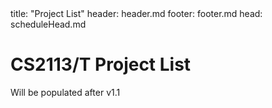 <frontmatter>
title: "Project List"
header: header.md
footer: footer.md
head: scheduleHead.md
</frontmatter>

# CS2113/T Project List

<box type=info>
Will be populated after v1.1
</box>

<!--

<panel header="### M11" expanded no-close >

#### M11-1 <small>[:fab-github:](https://github.com/CS2113-AY1819S2-M11-1/main) [:fas-home:](https://CS2113-AY1819S2-M11-1.github.io/main/) [:far-comment:](https://github.com/CS2113-AY1819S2-M11-1/main/issues/new)</small> [<img src="https://travis-ci.org/CS2113-AY1819S2-M11-1/main.svg?branch=master" alt="Build Status">](https://travis-ci.org/CS2113-AY1819S2-M11-1/main)
<img src="https://CS2113-AY1819S2-M11-1.github.io/main/images/Ui.png" width="750" /><p/>
HU ...IDI | LEE...TIN | LEE...ONG | WAN...NAN | 
:-----: | :-----: | :-----: | :-----: | 
<img src="https://CS2113-AY1819S2-M11-1.github.io/main/images/huyidi.png" width="120" /><br>[:fas-file-powerpoint:](https://CS2113-AY1819S2-M11-1.github.io/main/team/huyidi.html) [:fas-code:](https://nuscs2113-ay1819s2.github.io/dashboard-beta/#=undefined&search=huyidi) [:fas-code-branch:](https://github.com/CS2113-AY1819S2-M11-1/main/pulls?q=is%3Apr+author%3Ahuyidi) | <img src="https://CS2113-AY1819S2-M11-1.github.io/main/images/e0176106.png" width="120" /><br>[:fas-file-powerpoint:](https://CS2113-AY1819S2-M11-1.github.io/main/team/e0176106.html) [:fas-code:](https://nuscs2113-ay1819s2.github.io/dashboard-beta/#=undefined&search=e0176106) [:fas-code-branch:](https://github.com/CS2113-AY1819S2-M11-1/main/pulls?q=is%3Apr+author%3Ae0176106) | <img src="https://CS2113-AY1819S2-M11-1.github.io/main/images/yingrong1996.png" width="120" /><br>[:fas-file-powerpoint:](https://CS2113-AY1819S2-M11-1.github.io/main/team/yingrong1996.html) [:fas-code:](https://nuscs2113-ay1819s2.github.io/dashboard-beta/#=undefined&search=yingrong1996) [:fas-code-branch:](https://github.com/CS2113-AY1819S2-M11-1/main/pulls?q=is%3Apr+author%3Ayingrong1996) | <img src="https://CS2113-AY1819S2-M11-1.github.io/main/images/warheade.png" width="120" /><br>[:fas-file-powerpoint:](https://CS2113-AY1819S2-M11-1.github.io/main/team/warheade.html) [:fas-code:](https://nuscs2113-ay1819s2.github.io/dashboard-beta/#=undefined&search=warheade) [:fas-code-branch:](https://github.com/CS2113-AY1819S2-M11-1/main/pulls?q=is%3Apr+author%3Awarheade) | 
<hr>

#### M11-2 <small>[:fab-github:](https://github.com/CS2113-AY1819S2-M11-2/main) [:fas-home:](https://CS2113-AY1819S2-M11-2.github.io/main/) [:far-comment:](https://github.com/CS2113-AY1819S2-M11-2/main/issues/new)</small> [<img src="https://travis-ci.org/CS2113-AY1819S2-M11-2/main.svg?branch=master" alt="Build Status">](https://travis-ci.org/CS2113-AY1819S2-M11-2/main)
<img src="https://CS2113-AY1819S2-M11-2.github.io/main/images/Ui.png" width="750" /><p/>
KHA...IRI | LEE...LAS | LEW...KOK | ONG...TIN | 
:-----: | :-----: | :-----: | :-----: | 
<img src="https://CS2113-AY1819S2-M11-2.github.io/main/images/khairulhazril.png" width="120" /><br>[:fas-file-powerpoint:](https://CS2113-AY1819S2-M11-2.github.io/main/team/khairulhazril.html) [:fas-code:](https://nuscs2113-ay1819s2.github.io/dashboard-beta/#=undefined&search=khairulhazril) [:fas-code-branch:](https://github.com/CS2113-AY1819S2-M11-2/main/pulls?q=is%3Apr+author%3Akhairulhazril) | <img src="https://CS2113-AY1819S2-M11-2.github.io/main/images/nicholasleeeee.png" width="120" /><br>[:fas-file-powerpoint:](https://CS2113-AY1819S2-M11-2.github.io/main/team/nicholasleeeee.html) [:fas-code:](https://nuscs2113-ay1819s2.github.io/dashboard-beta/#=undefined&search=nicholasleeeee) [:fas-code-branch:](https://github.com/CS2113-AY1819S2-M11-2/main/pulls?q=is%3Apr+author%3Anicholasleeeee) | <img src="https://CS2113-AY1819S2-M11-2.github.io/main/images/shengkok.png" width="120" /><br>[:fas-file-powerpoint:](https://CS2113-AY1819S2-M11-2.github.io/main/team/shengkok.html) [:fas-code:](https://nuscs2113-ay1819s2.github.io/dashboard-beta/#=undefined&search=shengkok) [:fas-code-branch:](https://github.com/CS2113-AY1819S2-M11-2/main/pulls?q=is%3Apr+author%3Ashengkok) | <img src="https://CS2113-AY1819S2-M11-2.github.io/main/images/justin-ong.png" width="120" /><br>[:fas-file-powerpoint:](https://CS2113-AY1819S2-M11-2.github.io/main/team/justin-ong.html) [:fas-code:](https://nuscs2113-ay1819s2.github.io/dashboard-beta/#=undefined&search=justin-ong) [:fas-code-branch:](https://github.com/CS2113-AY1819S2-M11-2/main/pulls?q=is%3Apr+author%3Ajustin-ong) | 
<hr>

#### M11-3 <small>[:fab-github:](https://github.com/CS2113-AY1819S2-M11-3/main) [:fas-home:](https://CS2113-AY1819S2-M11-3.github.io/main/) [:far-comment:](https://github.com/CS2113-AY1819S2-M11-3/main/issues/new)</small> [<img src="https://travis-ci.org/CS2113-AY1819S2-M11-3/main.svg?branch=master" alt="Build Status">](https://travis-ci.org/CS2113-AY1819S2-M11-3/main)
<img src="https://CS2113-AY1819S2-M11-3.github.io/main/images/Ui.png" width="750" /><p/>
DAN...YUN | JEM...KAN | LIM...ING | 
:-----: | :-----: | :-----: | 
<img src="https://CS2113-AY1819S2-M11-3.github.io/main/images/dannong.png" width="120" /><br>[:fas-file-powerpoint:](https://CS2113-AY1819S2-M11-3.github.io/main/team/dannong.html) [:fas-code:](https://nuscs2113-ay1819s2.github.io/dashboard-beta/#=undefined&search=dannong) [:fas-code-branch:](https://github.com/CS2113-AY1819S2-M11-3/main/pulls?q=is%3Apr+author%3Adannong) | <img src="https://CS2113-AY1819S2-M11-3.github.io/main/images/jemine1998.png" width="120" /><br>[:fas-file-powerpoint:](https://CS2113-AY1819S2-M11-3.github.io/main/team/jemine1998.html) [:fas-code:](https://nuscs2113-ay1819s2.github.io/dashboard-beta/#=undefined&search=jemine1998) [:fas-code-branch:](https://github.com/CS2113-AY1819S2-M11-3/main/pulls?q=is%3Apr+author%3Ajemine1998) | <img src="https://CS2113-AY1819S2-M11-3.github.io/main/images/wanchinglim.png" width="120" /><br>[:fas-file-powerpoint:](https://CS2113-AY1819S2-M11-3.github.io/main/team/wanchinglim.html) [:fas-code:](https://nuscs2113-ay1819s2.github.io/dashboard-beta/#=undefined&search=wanchinglim) [:fas-code-branch:](https://github.com/CS2113-AY1819S2-M11-3/main/pulls?q=is%3Apr+author%3Awanchinglim) | 
<hr>


</panel>

<panel header="### T08" expanded no-close >

#### T08-1 <small>[:fab-github:](https://github.com/CS2113-AY1819S2-T08-1/main) [:fas-home:](https://CS2113-AY1819S2-T08-1.github.io/main/) [:far-comment:](https://github.com/CS2113-AY1819S2-T08-1/main/issues/new)</small> [<img src="https://travis-ci.org/CS2113-AY1819S2-T08-1/main.svg?branch=master" alt="Build Status">](https://travis-ci.org/CS2113-AY1819S2-T08-1/main)
<img src="https://CS2113-AY1819S2-T08-1.github.io/main/images/Ui.png" width="750" /><p/>
NGU...HUU | WON...EMY | LIO...HUI | ZHA... RU | 
:-----: | :-----: | :-----: | :-----: | 
<img src="https://CS2113-AY1819S2-T08-1.github.io/main/images/ndhuu.png" width="120" /><br>[:fas-file-powerpoint:](https://CS2113-AY1819S2-T08-1.github.io/main/team/ndhuu.html) [:fas-code:](https://nuscs2113-ay1819s2.github.io/dashboard-beta/#=undefined&search=ndhuu) [:fas-code-branch:](https://github.com/CS2113-AY1819S2-T08-1/main/pulls?q=is%3Apr+author%3Andhuu) | <img src="https://CS2113-AY1819S2-T08-1.github.io/main/images/articstranger.png" width="120" /><br>[:fas-file-powerpoint:](https://CS2113-AY1819S2-T08-1.github.io/main/team/articstranger.html) [:fas-code:](https://nuscs2113-ay1819s2.github.io/dashboard-beta/#=undefined&search=articstranger) [:fas-code-branch:](https://github.com/CS2113-AY1819S2-T08-1/main/pulls?q=is%3Apr+author%3Aarticstranger) | <img src="https://CS2113-AY1819S2-T08-1.github.io/main/images/swalahlah.png" width="120" /><br>[:fas-file-powerpoint:](https://CS2113-AY1819S2-T08-1.github.io/main/team/swalahlah.html) [:fas-code:](https://nuscs2113-ay1819s2.github.io/dashboard-beta/#=undefined&search=swalahlah) [:fas-code-branch:](https://github.com/CS2113-AY1819S2-T08-1/main/pulls?q=is%3Apr+author%3Aswalahlah) | <img src="https://CS2113-AY1819S2-T08-1.github.io/main/images/quinnzzzzz.png" width="120" /><br>[:fas-file-powerpoint:](https://CS2113-AY1819S2-T08-1.github.io/main/team/quinnzzzzz.html) [:fas-code:](https://nuscs2113-ay1819s2.github.io/dashboard-beta/#=undefined&search=quinnzzzzz) [:fas-code-branch:](https://github.com/CS2113-AY1819S2-T08-1/main/pulls?q=is%3Apr+author%3Aquinnzzzzz) | 
<hr>

#### T08-2 <small>[:fab-github:](https://github.com/CS2113-AY1819S2-T08-2/main) [:fas-home:](https://CS2113-AY1819S2-T08-2.github.io/main/) [:far-comment:](https://github.com/CS2113-AY1819S2-T08-2/main/issues/new)</small> [<img src="https://travis-ci.org/CS2113-AY1819S2-T08-2/main.svg?branch=master" alt="Build Status">](https://travis-ci.org/CS2113-AY1819S2-T08-2/main)
<img src="https://CS2113-AY1819S2-T08-2.github.io/main/images/Ui.png" width="750" /><p/>
LAU...ONG | WON... QI | PAN...JIA | TAN...OME | 
:-----: | :-----: | :-----: | :-----: | 
<img src="https://CS2113-AY1819S2-T08-2.github.io/main/images/weizhonglauw.png" width="120" /><br>[:fas-file-powerpoint:](https://CS2113-AY1819S2-T08-2.github.io/main/team/weizhonglauw.html) [:fas-code:](https://nuscs2113-ay1819s2.github.io/dashboard-beta/#=undefined&search=weizhonglauw) [:fas-code-branch:](https://github.com/CS2113-AY1819S2-T08-2/main/pulls?q=is%3Apr+author%3Aweizhonglauw) | <img src="https://CS2113-AY1819S2-T08-2.github.io/main/images/wongyuqi.png" width="120" /><br>[:fas-file-powerpoint:](https://CS2113-AY1819S2-T08-2.github.io/main/team/wongyuqi.html) [:fas-code:](https://nuscs2113-ay1819s2.github.io/dashboard-beta/#=undefined&search=wongyuqi) [:fas-code-branch:](https://github.com/CS2113-AY1819S2-T08-2/main/pulls?q=is%3Apr+author%3Awongyuqi) | <img src="https://CS2113-AY1819S2-T08-2.github.io/main/images/yongjia96.png" width="120" /><br>[:fas-file-powerpoint:](https://CS2113-AY1819S2-T08-2.github.io/main/team/yongjia96.html) [:fas-code:](https://nuscs2113-ay1819s2.github.io/dashboard-beta/#=undefined&search=yongjia96) [:fas-code-branch:](https://github.com/CS2113-AY1819S2-T08-2/main/pulls?q=is%3Apr+author%3Ayongjia96) | <img src="https://CS2113-AY1819S2-T08-2.github.io/main/images/jayrometan.png" width="120" /><br>[:fas-file-powerpoint:](https://CS2113-AY1819S2-T08-2.github.io/main/team/jayrometan.html) [:fas-code:](https://nuscs2113-ay1819s2.github.io/dashboard-beta/#=undefined&search=jayrometan) [:fas-code-branch:](https://github.com/CS2113-AY1819S2-T08-2/main/pulls?q=is%3Apr+author%3Ajayrometan) | 
<hr>

#### T08-3 <small>[:fab-github:](https://github.com/CS2113-AY1819S2-T08-3/main) [:fas-home:](https://CS2113-AY1819S2-T08-3.github.io/main/) [:far-comment:](https://github.com/CS2113-AY1819S2-T08-3/main/issues/new)</small> [<img src="https://travis-ci.org/CS2113-AY1819S2-T08-3/main.svg?branch=master" alt="Build Status">](https://travis-ci.org/CS2113-AY1819S2-T08-3/main)
<img src="https://CS2113-AY1819S2-T08-3.github.io/main/images/Ui.png" width="750" /><p/>
JUL...REN | LIM...ENG | MAR...JIE | SEA...ONG | 
:-----: | :-----: | :-----: | :-----: | 
<img src="https://CS2113-AY1819S2-T08-3.github.io/main/images/macchazuki.png" width="120" /><br>[:fas-file-powerpoint:](https://CS2113-AY1819S2-T08-3.github.io/main/team/macchazuki.html) [:fas-code:](https://nuscs2113-ay1819s2.github.io/dashboard-beta/#=undefined&search=macchazuki) [:fas-code-branch:](https://github.com/CS2113-AY1819S2-T08-3/main/pulls?q=is%3Apr+author%3Amacchazuki) | <img src="https://CS2113-AY1819S2-T08-3.github.io/main/images/dingheng4448.png" width="120" /><br>[:fas-file-powerpoint:](https://CS2113-AY1819S2-T08-3.github.io/main/team/dingheng4448.html) [:fas-code:](https://nuscs2113-ay1819s2.github.io/dashboard-beta/#=undefined&search=dingheng4448) [:fas-code-branch:](https://github.com/CS2113-AY1819S2-T08-3/main/pulls?q=is%3Apr+author%3Adingheng4448) | <img src="https://CS2113-AY1819S2-T08-3.github.io/main/images/marcus-pzj.png" width="120" /><br>[:fas-file-powerpoint:](https://CS2113-AY1819S2-T08-3.github.io/main/team/marcus-pzj.html) [:fas-code:](https://nuscs2113-ay1819s2.github.io/dashboard-beta/#=undefined&search=marcus-pzj) [:fas-code-branch:](https://github.com/CS2113-AY1819S2-T08-3/main/pulls?q=is%3Apr+author%3Amarcus-pzj) | <img src="https://CS2113-AY1819S2-T08-3.github.io/main/images/seanieyap.png" width="120" /><br>[:fas-file-powerpoint:](https://CS2113-AY1819S2-T08-3.github.io/main/team/seanieyap.html) [:fas-code:](https://nuscs2113-ay1819s2.github.io/dashboard-beta/#=undefined&search=seanieyap) [:fas-code-branch:](https://github.com/CS2113-AY1819S2-T08-3/main/pulls?q=is%3Apr+author%3Aseanieyap) | 
<hr>

#### T08-4 <small>[:fab-github:](https://github.com/CS2113-AY1819S2-T08-4/main) [:fas-home:](https://CS2113-AY1819S2-T08-4.github.io/main/) [:far-comment:](https://github.com/CS2113-AY1819S2-T08-4/main/issues/new)</small> [<img src="https://travis-ci.org/CS2113-AY1819S2-T08-4/main.svg?branch=master" alt="Build Status">](https://travis-ci.org/CS2113-AY1819S2-T08-4/main)
<img src="https://CS2113-AY1819S2-T08-4.github.io/main/images/Ui.png" width="750" /><p/>
CHA...ANG | PHA...TAN | SHA...ING | SON...NIL | 
:-----: | :-----: | :-----: | :-----: | 
<img src="https://CS2113-AY1819S2-T08-4.github.io/main/images/weizhang05.png" width="120" /><br>[:fas-file-powerpoint:](https://CS2113-AY1819S2-T08-4.github.io/main/team/weizhang05.html) [:fas-code:](https://nuscs2113-ay1819s2.github.io/dashboard-beta/#=undefined&search=weizhang05) [:fas-code-branch:](https://github.com/CS2113-AY1819S2-T08-4/main/pulls?q=is%3Apr+author%3Aweizhang05) | <img src="https://CS2113-AY1819S2-T08-4.github.io/main/images/tantantan277.png" width="120" /><br>[:fas-file-powerpoint:](https://CS2113-AY1819S2-T08-4.github.io/main/team/tantantan277.html) [:fas-code:](https://nuscs2113-ay1819s2.github.io/dashboard-beta/#=undefined&search=tantantan277) [:fas-code-branch:](https://github.com/CS2113-AY1819S2-T08-4/main/pulls?q=is%3Apr+author%3Atantantan277) | <img src="https://CS2113-AY1819S2-T08-4.github.io/main/images/shanseet.png" width="120" /><br>[:fas-file-powerpoint:](https://CS2113-AY1819S2-T08-4.github.io/main/team/shanseet.html) [:fas-code:](https://nuscs2113-ay1819s2.github.io/dashboard-beta/#=undefined&search=shanseet) [:fas-code-branch:](https://github.com/CS2113-AY1819S2-T08-4/main/pulls?q=is%3Apr+author%3Ashanseet) | <img src="https://CS2113-AY1819S2-T08-4.github.io/main/images/ssunil3232.png" width="120" /><br>[:fas-file-powerpoint:](https://CS2113-AY1819S2-T08-4.github.io/main/team/ssunil3232.html) [:fas-code:](https://nuscs2113-ay1819s2.github.io/dashboard-beta/#=undefined&search=ssunil3232) [:fas-code-branch:](https://github.com/CS2113-AY1819S2-T08-4/main/pulls?q=is%3Apr+author%3Assunil3232) | 
<hr>


</panel>

<panel header="### T09" expanded no-close >

#### T09-1 <small>[:fab-github:](https://github.com/CS2113-AY1819S2-T09-1/main) [:fas-home:](https://CS2113-AY1819S2-T09-1.github.io/main/) [:far-comment:](https://github.com/CS2113-AY1819S2-T09-1/main/issues/new)</small> [<img src="https://travis-ci.org/CS2113-AY1819S2-T09-1/main.svg?branch=master" alt="Build Status">](https://travis-ci.org/CS2113-AY1819S2-T09-1/main)
<img src="https://CS2113-AY1819S2-T09-1.github.io/main/images/Ui.png" width="750" /><p/>
AHN...GYU | BAI...WEI | LEE...HOY | NGO...LIN | YEO...ONG | 
:-----: | :-----: | :-----: | :-----: | :-----: | 
<img src="https://CS2113-AY1819S2-T09-1.github.io/main/images/truegitnovice.png" width="120" /><br>[:fas-file-powerpoint:](https://CS2113-AY1819S2-T09-1.github.io/main/team/truegitnovice.html) [:fas-code:](https://nuscs2113-ay1819s2.github.io/dashboard-beta/#=undefined&search=truegitnovice) [:fas-code-branch:](https://github.com/CS2113-AY1819S2-T09-1/main/pulls?q=is%3Apr+author%3Atruegitnovice) | <img src="https://CS2113-AY1819S2-T09-1.github.io/main/images/wendybaiyunwei.png" width="120" /><br>[:fas-file-powerpoint:](https://CS2113-AY1819S2-T09-1.github.io/main/team/wendybaiyunwei.html) [:fas-code:](https://nuscs2113-ay1819s2.github.io/dashboard-beta/#=undefined&search=wendybaiyunwei) [:fas-code-branch:](https://github.com/CS2113-AY1819S2-T09-1/main/pulls?q=is%3Apr+author%3Awendybaiyunwei) | <img src="https://CS2113-AY1819S2-T09-1.github.io/main/images/lycjackie.png" width="120" /><br>[:fas-file-powerpoint:](https://CS2113-AY1819S2-T09-1.github.io/main/team/lycjackie.html) [:fas-code:](https://nuscs2113-ay1819s2.github.io/dashboard-beta/#=undefined&search=lycjackie) [:fas-code-branch:](https://github.com/CS2113-AY1819S2-T09-1/main/pulls?q=is%3Apr+author%3Alycjackie) | <img src="https://CS2113-AY1819S2-T09-1.github.io/main/images/creastery.png" width="120" /><br>[:fas-file-powerpoint:](https://CS2113-AY1819S2-T09-1.github.io/main/team/creastery.html) [:fas-code:](https://nuscs2113-ay1819s2.github.io/dashboard-beta/#=undefined&search=creastery) [:fas-code-branch:](https://github.com/CS2113-AY1819S2-T09-1/main/pulls?q=is%3Apr+author%3Acreastery) | <img src="https://CS2113-AY1819S2-T09-1.github.io/main/images/chyeo.png" width="120" /><br>[:fas-file-powerpoint:](https://CS2113-AY1819S2-T09-1.github.io/main/team/chyeo.html) [:fas-code:](https://nuscs2113-ay1819s2.github.io/dashboard-beta/#=undefined&search=chyeo) [:fas-code-branch:](https://github.com/CS2113-AY1819S2-T09-1/main/pulls?q=is%3Apr+author%3Achyeo) | 
<hr>

#### T09-2 <small>[:fab-github:](https://github.com/CS2113-AY1819S2-T09-2/main) [:fas-home:](https://CS2113-AY1819S2-T09-2.github.io/main/) [:far-comment:](https://github.com/CS2113-AY1819S2-T09-2/main/issues/new)</small> [<img src="https://travis-ci.org/CS2113-AY1819S2-T09-2/main.svg?branch=master" alt="Build Status">](https://travis-ci.org/CS2113-AY1819S2-T09-2/main)
<img src="https://CS2113-AY1819S2-T09-2.github.io/main/images/Ui.png" width="750" /><p/>
CHE...ANG | JIN...IBO | LI ...ANG | WAN...WEI | ZHA...HEN | 
:-----: | :-----: | :-----: | :-----: | :-----: | 
<img src="https://CS2113-AY1819S2-T09-2.github.io/main/images/cheahzk.png" width="120" /><br>[:fas-file-powerpoint:](https://CS2113-AY1819S2-T09-2.github.io/main/team/cheahzk.html) [:fas-code:](https://nuscs2113-ay1819s2.github.io/dashboard-beta/#=undefined&search=cheahzk) [:fas-code-branch:](https://github.com/CS2113-AY1819S2-T09-2/main/pulls?q=is%3Apr+author%3Acheahzk) | <img src="https://CS2113-AY1819S2-T09-2.github.io/main/images/brittonalone.png" width="120" /><br>[:fas-file-powerpoint:](https://CS2113-AY1819S2-T09-2.github.io/main/team/brittonalone.html) [:fas-code:](https://nuscs2113-ay1819s2.github.io/dashboard-beta/#=undefined&search=brittonalone) [:fas-code-branch:](https://github.com/CS2113-AY1819S2-T09-2/main/pulls?q=is%3Apr+author%3Abrittonalone) | <img src="https://CS2113-AY1819S2-T09-2.github.io/main/images/zeyang-li.png" width="120" /><br>[:fas-file-powerpoint:](https://CS2113-AY1819S2-T09-2.github.io/main/team/zeyang-li.html) [:fas-code:](https://nuscs2113-ay1819s2.github.io/dashboard-beta/#=undefined&search=zeyang-li) [:fas-code-branch:](https://github.com/CS2113-AY1819S2-T09-2/main/pulls?q=is%3Apr+author%3Azeyang-li) | <img src="https://CS2113-AY1819S2-T09-2.github.io/main/images/wanchunwei.png" width="120" /><br>[:fas-file-powerpoint:](https://CS2113-AY1819S2-T09-2.github.io/main/team/wanchunwei.html) [:fas-code:](https://nuscs2113-ay1819s2.github.io/dashboard-beta/#=undefined&search=wanchunwei) [:fas-code-branch:](https://github.com/CS2113-AY1819S2-T09-2/main/pulls?q=is%3Apr+author%3Awanchunwei) | <img src="https://CS2113-AY1819S2-T09-2.github.io/main/images/jingchen-z.png" width="120" /><br>[:fas-file-powerpoint:](https://CS2113-AY1819S2-T09-2.github.io/main/team/jingchen-z.html) [:fas-code:](https://nuscs2113-ay1819s2.github.io/dashboard-beta/#=undefined&search=jingchen-z) [:fas-code-branch:](https://github.com/CS2113-AY1819S2-T09-2/main/pulls?q=is%3Apr+author%3Ajingchen-z) | 
<hr>

#### T09-3 <small>[:fab-github:](https://github.com/CS2113-AY1819S2-T09-3/main) [:fas-home:](https://CS2113-AY1819S2-T09-3.github.io/main/) [:far-comment:](https://github.com/CS2113-AY1819S2-T09-3/main/issues/new)</small> [<img src="https://travis-ci.org/CS2113-AY1819S2-T09-3/main.svg?branch=master" alt="Build Status">](https://travis-ci.org/CS2113-AY1819S2-T09-3/main)
<img src="https://CS2113-AY1819S2-T09-3.github.io/main/images/Ui.png" width="750" /><p/>
JOS...ADI | RAC... YU | SAN...ULU | THN...REA | YOW...JIE | 
:-----: | :-----: | :-----: | :-----: | :-----: | 
<img src="https://CS2113-AY1819S2-T09-3.github.io/main/images/josephinetanadi.png" width="120" /><br>[:fas-file-powerpoint:](https://CS2113-AY1819S2-T09-3.github.io/main/team/josephinetanadi.html) [:fas-code:](https://nuscs2113-ay1819s2.github.io/dashboard-beta/#=undefined&search=josephinetanadi) [:fas-code-branch:](https://github.com/CS2113-AY1819S2-T09-3/main/pulls?q=is%3Apr+author%3Ajosephinetanadi) | <img src="https://CS2113-AY1819S2-T09-3.github.io/main/images/rachellim10.png" width="120" /><br>[:fas-file-powerpoint:](https://CS2113-AY1819S2-T09-3.github.io/main/team/rachellim10.html) [:fas-code:](https://nuscs2113-ay1819s2.github.io/dashboard-beta/#=undefined&search=rachellim10) [:fas-code-branch:](https://github.com/CS2113-AY1819S2-T09-3/main/pulls?q=is%3Apr+author%3Arachellim10) | <img src="https://CS2113-AY1819S2-T09-3.github.io/main/images/gautamrajulu.png" width="120" /><br>[:fas-file-powerpoint:](https://CS2113-AY1819S2-T09-3.github.io/main/team/gautamrajulu.html) [:fas-code:](https://nuscs2113-ay1819s2.github.io/dashboard-beta/#=undefined&search=gautamrajulu) [:fas-code-branch:](https://github.com/CS2113-AY1819S2-T09-3/main/pulls?q=is%3Apr+author%3Agautamrajulu) | <img src="https://CS2113-AY1819S2-T09-3.github.io/main/images/andreathniah.png" width="120" /><br>[:fas-file-powerpoint:](https://CS2113-AY1819S2-T09-3.github.io/main/team/andreathniah.html) [:fas-code:](https://nuscs2113-ay1819s2.github.io/dashboard-beta/#=undefined&search=andreathniah) [:fas-code-branch:](https://github.com/CS2113-AY1819S2-T09-3/main/pulls?q=is%3Apr+author%3Aandreathniah) | <img src="https://CS2113-AY1819S2-T09-3.github.io/main/images/arhjaye.png" width="120" /><br>[:fas-file-powerpoint:](https://CS2113-AY1819S2-T09-3.github.io/main/team/arhjaye.html) [:fas-code:](https://nuscs2113-ay1819s2.github.io/dashboard-beta/#=undefined&search=arhjaye) [:fas-code-branch:](https://github.com/CS2113-AY1819S2-T09-3/main/pulls?q=is%3Apr+author%3Aarhjaye) | 
<hr>


</panel>

<panel header="### T11" expanded no-close >

#### T11-1 <small>[:fab-github:](https://github.com/CS2113-AY1819S2-T11-1/main) [:fas-home:](https://CS2113-AY1819S2-T11-1.github.io/main/) [:far-comment:](https://github.com/CS2113-AY1819S2-T11-1/main/issues/new)</small> [<img src="https://travis-ci.org/CS2113-AY1819S2-T11-1/main.svg?branch=master" alt="Build Status">](https://travis-ci.org/CS2113-AY1819S2-T11-1/main)
<img src="https://CS2113-AY1819S2-T11-1.github.io/main/images/Ui.png" width="750" /><p/>
Kup...emi | SAM...ONG | WIN...ICH | YAN...ZHE | 
:-----: | :-----: | :-----: | :-----: | 
<img src="https://CS2113-AY1819S2-T11-1.github.io/main/images/jkupoluyi.png" width="120" /><br>[:fas-file-powerpoint:](https://CS2113-AY1819S2-T11-1.github.io/main/team/jkupoluyi.html) [:fas-code:](https://nuscs2113-ay1819s2.github.io/dashboard-beta/#=undefined&search=jkupoluyi) [:fas-code-branch:](https://github.com/CS2113-AY1819S2-T11-1/main/pulls?q=is%3Apr+author%3Ajkupoluyi) | <img src="https://CS2113-AY1819S2-T11-1.github.io/main/images/sameow.png" width="120" /><br>[:fas-file-powerpoint:](https://CS2113-AY1819S2-T11-1.github.io/main/team/sameow.html) [:fas-code:](https://nuscs2113-ay1819s2.github.io/dashboard-beta/#=undefined&search=sameow) [:fas-code-branch:](https://github.com/CS2113-AY1819S2-T11-1/main/pulls?q=is%3Apr+author%3Asameow) | <img src="https://CS2113-AY1819S2-T11-1.github.io/main/images/windrichie.png" width="120" /><br>[:fas-file-powerpoint:](https://CS2113-AY1819S2-T11-1.github.io/main/team/windrichie.html) [:fas-code:](https://nuscs2113-ay1819s2.github.io/dashboard-beta/#=undefined&search=windrichie) [:fas-code-branch:](https://github.com/CS2113-AY1819S2-T11-1/main/pulls?q=is%3Apr+author%3Awindrichie) | <img src="https://CS2113-AY1819S2-T11-1.github.io/main/images/shizhe-nus.png" width="120" /><br>[:fas-file-powerpoint:](https://CS2113-AY1819S2-T11-1.github.io/main/team/shizhe-nus.html) [:fas-code:](https://nuscs2113-ay1819s2.github.io/dashboard-beta/#=undefined&search=shizhe-nus) [:fas-code-branch:](https://github.com/CS2113-AY1819S2-T11-1/main/pulls?q=is%3Apr+author%3Ashizhe-nus) | 
<hr>

#### T11-2 <small>[:fab-github:](https://github.com/CS2113-AY1819S2-T11-2/main) [:fas-home:](https://CS2113-AY1819S2-T11-2.github.io/main/) [:far-comment:](https://github.com/CS2113-AY1819S2-T11-2/main/issues/new)</small> [<img src="https://travis-ci.org/CS2113-AY1819S2-T11-2/main.svg?branch=master" alt="Build Status">](https://travis-ci.org/CS2113-AY1819S2-T11-2/main)
<img src="https://CS2113-AY1819S2-T11-2.github.io/main/images/Ui.png" width="750" /><p/>
LI ...ONG | MAT...IAN | TEO...WEI | WU ...UAN | 
:-----: | :-----: | :-----: | :-----: | 
<img src="https://CS2113-AY1819S2-T11-2.github.io/main/images/liguanlong.png" width="120" /><br>[:fas-file-powerpoint:](https://CS2113-AY1819S2-T11-2.github.io/main/team/liguanlong.html) [:fas-code:](https://nuscs2113-ay1819s2.github.io/dashboard-beta/#=undefined&search=liguanlong) [:fas-code-branch:](https://github.com/CS2113-AY1819S2-T11-2/main/pulls?q=is%3Apr+author%3Aliguanlong) | <img src="https://CS2113-AY1819S2-T11-2.github.io/main/images/matthiaslum.png" width="120" /><br>[:fas-file-powerpoint:](https://CS2113-AY1819S2-T11-2.github.io/main/team/matthiaslum.html) [:fas-code:](https://nuscs2113-ay1819s2.github.io/dashboard-beta/#=undefined&search=matthiaslum) [:fas-code-branch:](https://github.com/CS2113-AY1819S2-T11-2/main/pulls?q=is%3Apr+author%3Amatthiaslum) | <img src="https://CS2113-AY1819S2-T11-2.github.io/main/images/shawn-t.png" width="120" /><br>[:fas-file-powerpoint:](https://CS2113-AY1819S2-T11-2.github.io/main/team/shawn-t.html) [:fas-code:](https://nuscs2113-ay1819s2.github.io/dashboard-beta/#=undefined&search=shawn-t) [:fas-code-branch:](https://github.com/CS2113-AY1819S2-T11-2/main/pulls?q=is%3Apr+author%3Ashawn-t) | <img src="https://CS2113-AY1819S2-T11-2.github.io/main/images/wupeihsuan.png" width="120" /><br>[:fas-file-powerpoint:](https://CS2113-AY1819S2-T11-2.github.io/main/team/wupeihsuan.html) [:fas-code:](https://nuscs2113-ay1819s2.github.io/dashboard-beta/#=undefined&search=wupeihsuan) [:fas-code-branch:](https://github.com/CS2113-AY1819S2-T11-2/main/pulls?q=is%3Apr+author%3Awupeihsuan) | 
<hr>

#### T11-3 <small>[:fab-github:](https://github.com/CS2113-AY1819S2-T11-3/main) [:fas-home:](https://CS2113-AY1819S2-T11-3.github.io/main/) [:far-comment:](https://github.com/CS2113-AY1819S2-T11-3/main/issues/new)</small> [<img src="https://travis-ci.org/CS2113-AY1819S2-T11-3/main.svg?branch=master" alt="Build Status">](https://travis-ci.org/CS2113-AY1819S2-T11-3/main)
<img src="https://CS2113-AY1819S2-T11-3.github.io/main/images/Ui.png" width="750" /><p/>
DOM...HAO | HAN...WOO | NG ...ONG | PAN...HAO | 
:-----: | :-----: | :-----: | :-----: | 
<img src="https://CS2113-AY1819S2-T11-3.github.io/main/images/frankquekch.png" width="120" /><br>[:fas-file-powerpoint:](https://CS2113-AY1819S2-T11-3.github.io/main/team/frankquekch.html) [:fas-code:](https://nuscs2113-ay1819s2.github.io/dashboard-beta/#=undefined&search=frankquekch) [:fas-code-branch:](https://github.com/CS2113-AY1819S2-T11-3/main/pulls?q=is%3Apr+author%3Afrankquekch) | <img src="https://CS2113-AY1819S2-T11-3.github.io/main/images/jacobhan.png" width="120" /><br>[:fas-file-powerpoint:](https://CS2113-AY1819S2-T11-3.github.io/main/team/jacobhan.html) [:fas-code:](https://nuscs2113-ay1819s2.github.io/dashboard-beta/#=undefined&search=jacobhan) [:fas-code-branch:](https://github.com/CS2113-AY1819S2-T11-3/main/pulls?q=is%3Apr+author%3Ajacobhan) | <img src="https://CS2113-AY1819S2-T11-3.github.io/main/images/ngkaicong.png" width="120" /><br>[:fas-file-powerpoint:](https://CS2113-AY1819S2-T11-3.github.io/main/team/ngkaicong.html) [:fas-code:](https://nuscs2113-ay1819s2.github.io/dashboard-beta/#=undefined&search=ngkaicong) [:fas-code-branch:](https://github.com/CS2113-AY1819S2-T11-3/main/pulls?q=is%3Apr+author%3Angkaicong) | <img src="https://CS2113-AY1819S2-T11-3.github.io/main/images/yushao2.png" width="120" /><br>[:fas-file-powerpoint:](https://CS2113-AY1819S2-T11-3.github.io/main/team/yushao2.html) [:fas-code:](https://nuscs2113-ay1819s2.github.io/dashboard-beta/#=undefined&search=yushao2) [:fas-code-branch:](https://github.com/CS2113-AY1819S2-T11-3/main/pulls?q=is%3Apr+author%3Ayushao2) | 
<hr>


</panel>
-->